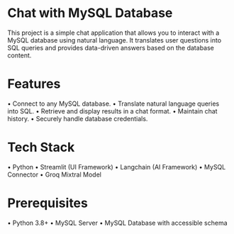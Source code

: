 # Chat with MySQL Database
This project is a simple chat application that allows you to interact with a MySQL database using natural language. It translates user questions into SQL queries and provides data-driven answers based on the database content.
# Features
•	Connect to any MySQL database.
•	Translate natural language queries into SQL.
•	Retrieve and display results in a chat format.
•	Maintain chat history.
•	Securely handle database credentials.
# Tech Stack
•	Python
•	Streamlit (UI Framework)
•	Langchain (AI Framework)
•	MySQL Connector
•	Groq Mixtral Model
# Prerequisites
•	Python 3.8+
•	MySQL Server
•	MySQL Database with accessible schema

